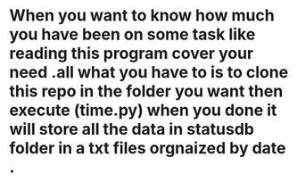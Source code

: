 <head>
    <meta charset="UTF-8">
    <meta http-equiv="X-UA-Compatible" content="IE=edge">
    <meta name="viewport" content="width=device-width, initial-scale=1.0">
    <title>Document</title>
</head>
<body>
    <h1>When you want to know how much you have been on some task like reading this program cover your need .all what you have to is to clone this repo in the folder you want then execute (time.py) when you done it will store all the data in statusdb folder in a txt files orgnaized by date .</h1>
</body>
